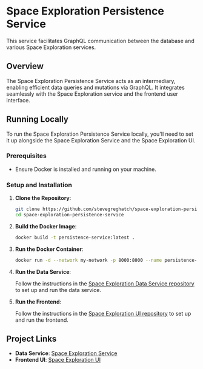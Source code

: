 # Space Exploration Persistence Service

This service facilitates GraphQL communication between the database and various Space Exploration services.

## Overview

The Space Exploration Persistence Service acts as an intermediary, enabling efficient data queries and mutations via GraphQL. It integrates seamlessly with the Space Exploration service and the frontend user interface.

## Running Locally

To run the Space Exploration Persistence Service locally, you'll need to set it up alongside the Space Exploration Service and the Space Exploration UI.

### Prerequisites

- Ensure Docker is installed and running on your machine.

### Setup and Installation

1. **Clone the Repository**:

   ```sh
   git clone https://github.com/stevegreghatch/space-exploration-persistence-service.git
   cd space-exploration-persistence-service
   ```

2. **Build the Docker Image**:

   ```sh
   docker build -t persistence-service:latest .
   ```

3. **Run the Docker Container**:

   ```sh
   docker run -d --network my-network -p 8000:8000 --name persistence-service persistence-service:latest
   ```

4. **Run the Data Service**:

   Follow the instructions in the [Space Exploration Data Service repository](https://github.com/stevegreghatch/Space-Exploration) to set up and run the data service.

5. **Run the Frontend**:

   Follow the instructions in the [Space Exploration UI repository](https://github.com/stevegreghatch/space-exploration-ui) to set up and run the frontend.

## Project Links

- **Data Service**: [Space Exploration Service](https://github.com/stevegreghatch/Space-Exploration)
- **Frontend UI**: [Space Exploration UI](https://github.com/stevegreghatch/space-exploration-ui)
